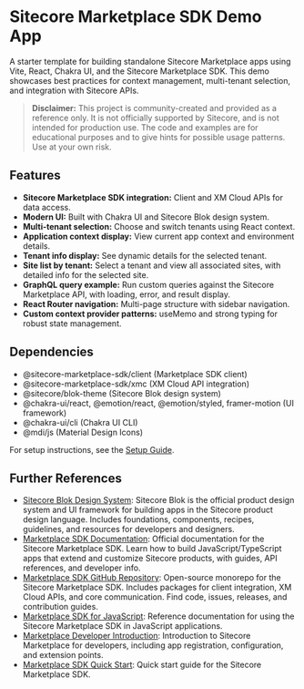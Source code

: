 # Sitecore Marketplace SDK Demo App

A starter template for building standalone Sitecore Marketplace apps using Vite, React, Chakra UI, and the Sitecore Marketplace SDK. This demo showcases best practices for context management, multi-tenant selection, and integration with Sitecore APIs.

> **Disclaimer:** This project is community-created and provided as a reference only. It is not officially supported by Sitecore, and is not intended for production use. The code and examples are for educational purposes and to give hints for possible usage patterns. Use at your own risk.

## Features
- **Sitecore Marketplace SDK integration:** Client and XM Cloud APIs for data access.
- **Modern UI:** Built with Chakra UI and Sitecore Blok design system.
- **Multi-tenant selection:** Choose and switch tenants using React context.
- **Application context display:** View current app context and environment details.
- **Tenant info display:** See dynamic details for the selected tenant.
- **Site list by tenant:** Select a tenant and view all associated sites, with detailed info for the selected site.
- **GraphQL query example:** Run custom queries against the Sitecore Marketplace API, with loading, error, and result display.
- **React Router navigation:** Multi-page structure with sidebar navigation.
- **Custom context provider patterns:** useMemo and strong typing for robust state management.

## Dependencies
- @sitecore-marketplace-sdk/client (Marketplace SDK client)
- @sitecore-marketplace-sdk/xmc (XM Cloud API integration)
- @sitecore/blok-theme (Sitecore Blok design system)
- @chakra-ui/react, @emotion/react, @emotion/styled, framer-motion (UI framework)
- @chakra-ui/cli (Chakra UI CLI)
- @mdi/js (Material Design Icons)

For setup instructions, see the [Setup Guide](docs/1_setup).

## Further References

- [Sitecore Blok Design System](https://blok.sitecore.com/): Sitecore Blok is the official product design system and UI framework for building apps in the Sitecore product design language. Includes foundations, components, recipes, guidelines, and resources for developers and designers.
- [Marketplace SDK Documentation](https://doc.sitecore.com/mp/en/developers/marketplace/marketplace-sdk.html): Official documentation for the Sitecore Marketplace SDK. Learn how to build JavaScript/TypeScript apps that extend and customize Sitecore products, with guides, API references, and developer info.
- [Marketplace SDK GitHub Repository](https://github.com/Sitecore/marketplace-sdk): Open-source monorepo for the Sitecore Marketplace SDK. Includes packages for client integration, XM Cloud APIs, and core communication. Find code, issues, releases, and contribution guides.
- [Marketplace SDK for JavaScript](https://doc.sitecore.com/mp/en/developers/sdk/latest/sitecore-marketplace-sdk/sitecore-marketplace-sdk-for-javascript.html): Reference documentation for using the Sitecore Marketplace SDK in JavaScript applications.
- [Marketplace Developer Introduction](https://doc.sitecore.com/mp/en/developers/marketplace/introduction-to-sitecore-marketplace.html): Introduction to Sitecore Marketplace for developers, including app registration, configuration, and extension points.
- [Marketplace SDK Quick Start](https://doc.sitecore.com/mp/en/developers/sdk/0/sitecore-marketplace-sdk/quick-start.html): Quick start guide for the Sitecore Marketplace SDK.